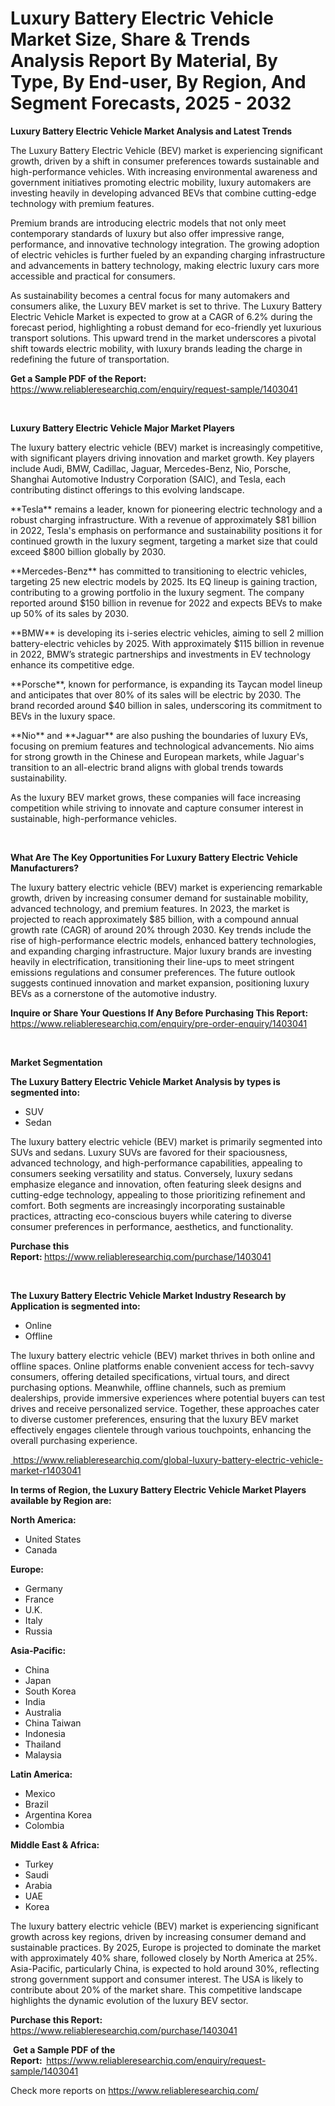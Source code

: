 <p><h1>Luxury Battery Electric Vehicle Market Size, Share & Trends Analysis Report By Material, By Type, By End-user, By Region, And Segment Forecasts, 2025 - 2032</h1></p><p><strong>Luxury Battery Electric Vehicle Market Analysis and Latest Trends</strong></p>
<p><p>The Luxury Battery Electric Vehicle (BEV) market is experiencing significant growth, driven by a shift in consumer preferences towards sustainable and high-performance vehicles. With increasing environmental awareness and government initiatives promoting electric mobility, luxury automakers are investing heavily in developing advanced BEVs that combine cutting-edge technology with premium features. </p><p>Premium brands are introducing electric models that not only meet contemporary standards of luxury but also offer impressive range, performance, and innovative technology integration. The growing adoption of electric vehicles is further fueled by an expanding charging infrastructure and advancements in battery technology, making electric luxury cars more accessible and practical for consumers.</p><p>As sustainability becomes a central focus for many automakers and consumers alike, the Luxury BEV market is set to thrive. The Luxury Battery Electric Vehicle Market is expected to grow at a CAGR of 6.2% during the forecast period, highlighting a robust demand for eco-friendly yet luxurious transport solutions. This upward trend in the market underscores a pivotal shift towards electric mobility, with luxury brands leading the charge in redefining the future of transportation.</p></p>
<p><strong>Get a Sample PDF of the Report:&nbsp;</strong> <a href="https://www.reliableresearchiq.com/enquiry/request-sample/1403041?utm_campaign=1876&utm_medium=2&utm_source=Github&utm_content=ia&utm_term=12012025&utm_id=luxury-battery-electric-vehicle">https://www.reliableresearchiq.com/enquiry/request-sample/1403041</a></p>
<p>&nbsp;</p>
<p><strong>Luxury Battery Electric Vehicle Major Market Players</strong></p>
<p><p>The luxury battery electric vehicle (BEV) market is increasingly competitive, with significant players driving innovation and market growth. Key players include Audi, BMW, Cadillac, Jaguar, Mercedes-Benz, Nio, Porsche, Shanghai Automotive Industry Corporation (SAIC), and Tesla, each contributing distinct offerings to this evolving landscape.</p><p>**Tesla** remains a leader, known for pioneering electric technology and a robust charging infrastructure. With a revenue of approximately $81 billion in 2022, Tesla's emphasis on performance and sustainability positions it for continued growth in the luxury segment, targeting a market size that could exceed $800 billion globally by 2030.</p><p>**Mercedes-Benz** has committed to transitioning to electric vehicles, targeting 25 new electric models by 2025. Its EQ lineup is gaining traction, contributing to a growing portfolio in the luxury segment. The company reported around $150 billion in revenue for 2022 and expects BEVs to make up 50% of its sales by 2030.</p><p>**BMW** is developing its i-series electric vehicles, aiming to sell 2 million battery-electric vehicles by 2025. With approximately $115 billion in revenue in 2022, BMW’s strategic partnerships and investments in EV technology enhance its competitive edge.</p><p>**Porsche**, known for performance, is expanding its Taycan model lineup and anticipates that over 80% of its sales will be electric by 2030. The brand recorded around $40 billion in sales, underscoring its commitment to BEVs in the luxury space.</p><p>**Nio** and **Jaguar** are also pushing the boundaries of luxury EVs, focusing on premium features and technological advancements. Nio aims for strong growth in the Chinese and European markets, while Jaguar's transition to an all-electric brand aligns with global trends towards sustainability.</p><p>As the luxury BEV market grows, these companies will face increasing competition while striving to innovate and capture consumer interest in sustainable, high-performance vehicles.</p></p>
<p>&nbsp;</p>
<p><strong>What Are The Key Opportunities For Luxury Battery Electric Vehicle Manufacturers?</strong></p>
<p><p>The luxury battery electric vehicle (BEV) market is experiencing remarkable growth, driven by increasing consumer demand for sustainable mobility, advanced technology, and premium features. In 2023, the market is projected to reach approximately $85 billion, with a compound annual growth rate (CAGR) of around 20% through 2030. Key trends include the rise of high-performance electric models, enhanced battery technologies, and expanding charging infrastructure. Major luxury brands are investing heavily in electrification, transitioning their line-ups to meet stringent emissions regulations and consumer preferences. The future outlook suggests continued innovation and market expansion, positioning luxury BEVs as a cornerstone of the automotive industry.</p></p>
<p><strong>Inquire or Share Your Questions If Any Before Purchasing This Report:</strong> <a href="https://www.reliableresearchiq.com/enquiry/pre-order-enquiry/1403041?utm_campaign=1876&utm_medium=2&utm_source=Github&utm_content=ia&utm_term=12012025&utm_id=luxury-battery-electric-vehicle">https://www.reliableresearchiq.com/enquiry/pre-order-enquiry/1403041</a></p>
<p>&nbsp;</p>
<p><strong>Market Segmentation</strong></p>
<p><strong>The Luxury Battery Electric Vehicle Market Analysis by types is segmented into:</strong></p>
<p><ul><li>SUV</li><li>Sedan</li></ul></p>
<p><p>The luxury battery electric vehicle (BEV) market is primarily segmented into SUVs and sedans. Luxury SUVs are favored for their spaciousness, advanced technology, and high-performance capabilities, appealing to consumers seeking versatility and status. Conversely, luxury sedans emphasize elegance and innovation, often featuring sleek designs and cutting-edge technology, appealing to those prioritizing refinement and comfort. Both segments are increasingly incorporating sustainable practices, attracting eco-conscious buyers while catering to diverse consumer preferences in performance, aesthetics, and functionality.</p></p>
<p><strong>Purchase this Report:&nbsp;</strong><a href="https://www.reliableresearchiq.com/purchase/1403041?utm_campaign=1876&utm_medium=2&utm_source=Github&utm_content=ia&utm_term=12012025&utm_id=luxury-battery-electric-vehicle">https://www.reliableresearchiq.com/purchase/1403041</a></p>
<p>&nbsp;</p>
<p><strong>The Luxury Battery Electric Vehicle Market Industry Research by Application is segmented into:</strong></p>
<p><ul><li>Online</li><li>Offline</li></ul></p>
<p><p>The luxury battery electric vehicle (BEV) market thrives in both online and offline spaces. Online platforms enable convenient access for tech-savvy consumers, offering detailed specifications, virtual tours, and direct purchasing options. Meanwhile, offline channels, such as premium dealerships, provide immersive experiences where potential buyers can test drives and receive personalized service. Together, these approaches cater to diverse customer preferences, ensuring that the luxury BEV market effectively engages clientele through various touchpoints, enhancing the overall purchasing experience.</p></p>
<p><a href="https://www.reliableresearchiq.com/global-luxury-battery-electric-vehicle-market-r1403041?utm_campaign=1876&utm_medium=2&utm_source=Github&utm_content=ia&utm_term=12012025&utm_id=luxury-battery-electric-vehicle">&nbsp;https://www.reliableresearchiq.com/global-luxury-battery-electric-vehicle-market-r1403041</a></p>
<p><strong>In terms of Region, the Luxury Battery Electric Vehicle Market Players available by Region are:</strong></p>
<p>
    <p> <strong> North America: </strong>
        <ul>
            <li>United States</li>
            <li>Canada</li>
        </ul>
        </p> 
    <p> <strong> Europe: </strong>
        <ul>
            <li>Germany</li>
            <li>France</li>
            <li>U.K.</li>
            <li>Italy</li>
            <li>Russia</li>
        </ul>
        </p> 
    <p> <strong> Asia-Pacific: </strong>
        <ul>
            <li>China</li>
            <li>Japan</li>
            <li>South Korea</li>
            <li>India</li>
            <li>Australia</li>
            <li>China Taiwan</li>
            <li>Indonesia</li>
            <li>Thailand</li>
            <li>Malaysia</li>
        </ul>
        </p> 
    <p> <strong> Latin America: </strong>
        <ul>
            <li>Mexico</li>
            <li>Brazil</li>
            <li>Argentina Korea</li>
            <li>Colombia</li>
        </ul>
        </p> 
    <p> <strong> Middle East & Africa: </strong>
        <ul>
            <li>Turkey</li>
            <li>Saudi</li>
            <li>Arabia</li>
            <li>UAE</li>
            <li>Korea</li>
        </ul>
    </p>
    </p>
<p><p>The luxury battery electric vehicle (BEV) market is experiencing significant growth across key regions, driven by increasing consumer demand and sustainable practices. By 2025, Europe is projected to dominate the market with approximately 40% share, followed closely by North America at 25%. Asia-Pacific, particularly China, is expected to hold around 30%, reflecting strong government support and consumer interest. The USA is likely to contribute about 20% of the market share. This competitive landscape highlights the dynamic evolution of the luxury BEV sector.</p></p>
<p><strong>Purchase this Report: </strong><a href="https://www.reliableresearchiq.com/purchase/1403041?utm_campaign=1876&utm_medium=2&utm_source=Github&utm_content=ia&utm_term=12012025&utm_id=luxury-battery-electric-vehicle">https://www.reliableresearchiq.com/purchase/1403041</a></p>
<p>&nbsp;<strong>Get a Sample PDF of the Report:&nbsp;&nbsp;</strong><a href="https://www.reliableresearchiq.com/enquiry/request-sample/1403041?utm_campaign=1876&utm_medium=2&utm_source=Github&utm_content=ia&utm_term=12012025&utm_id=luxury-battery-electric-vehicle">https://www.reliableresearchiq.com/enquiry/request-sample/1403041</a></p>
<p><strong></strong></p>
<p>Check more reports on <a href="https://www.reliableresearchiq.com/?utm_campaign=1876&utm_medium=2&utm_source=Github&utm_content=ia&utm_term=12012025&utm_id=luxury-battery-electric-vehicle">https://www.reliableresearchiq.com/</a></p>